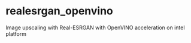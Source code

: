# realesrgan_openvino
Image upscaling with Real-ESRGAN with OpenVINO acceleration on intel platform

